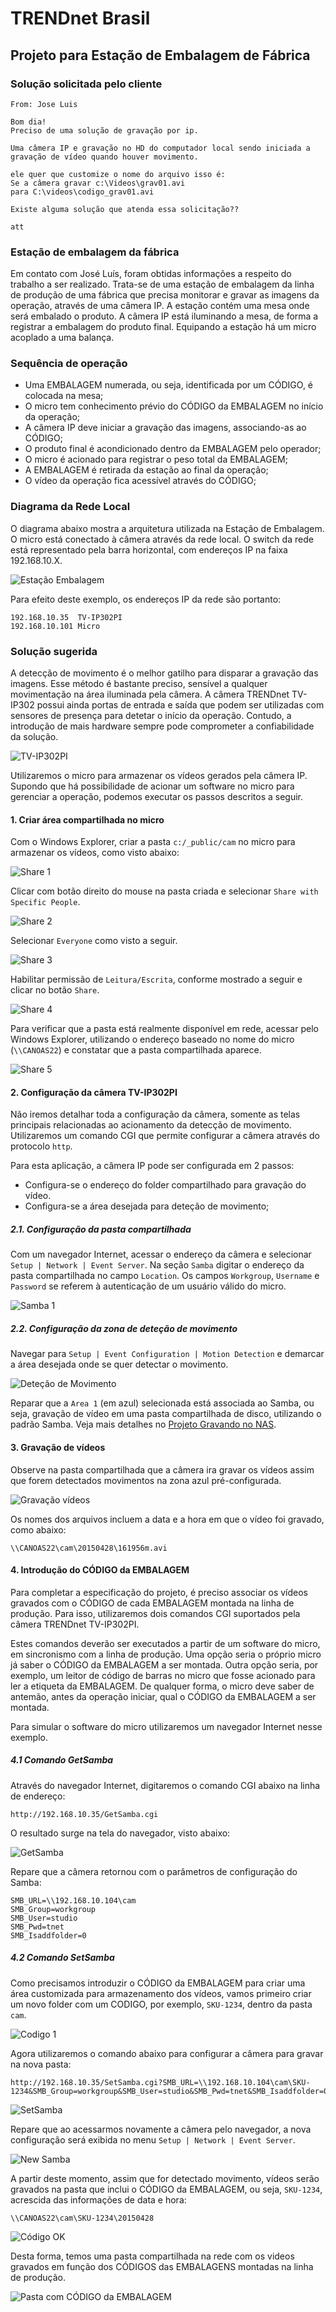 # TRENDnet Brasil
## Projeto para Estação de Embalagem de Fábrica

### Solução solicitada pelo cliente

    From: Jose Luis

	Bom dia!
    Preciso de uma solução de gravação por ip.
    
    Uma câmera IP e gravação no HD do computador local sendo iniciada a gravação de vídeo quando houver movimento.
    
    ele quer que customize o nome do arquivo isso é:
    Se a câmera gravar c:\Videos\grav01.avi
    para C:\videos\codigo_grav01.avi
    
    Existe alguma solução que atenda essa solicitação??
    
    att

### Estação de embalagem da fábrica

Em contato com José Luís, foram obtidas informações a respeito do trabalho a ser realizado. Trata-se de uma estação de embalagem da linha de produção de uma fábrica que precisa monitorar e gravar as imagens da operação, através de uma câmera IP. A estação contém uma mesa onde será embalado o produto. A câmera IP está iluminando a mesa, de forma a registrar a embalagem do produto final. Equipando a estação há um micro acoplado a uma balança.

### Sequência de operação

- Uma EMBALAGEM numerada, ou seja, identificada por um CÓDIGO, é colocada na mesa;
- O micro tem conhecimento prévio do CÓDIGO da EMBALAGEM no início da operação;
- A câmera IP deve iniciar a gravação das imagens, associando-as ao CÓDIGO;
- O produto final é acondicionado dentro da EMBALAGEM pelo operador;
- O micro é acionado para registrar o peso total da EMBALAGEM;
- A EMBALAGEM é retirada da estação ao final da operação;
- O vídeo da operação fica acessível através do CÓDIGO;

### Diagrama da Rede Local
O diagrama abaixo mostra a arquitetura utilizada na Estação de Embalagem. O micro está conectado à câmera através da rede local. O switch da rede está representado pela barra horizontal, com endereços IP na faixa 192.168.10.X. 

![Estação Embalagem](http://i.imgur.com/wXC1dxz.png)

Para efeito deste exemplo, os endereços IP da rede são portanto:

    192.168.10.35  TV-IP302PI
    192.168.10.101 Micro

### Solução sugerida

A detecção de movimento é o melhor gatilho para disparar a gravação das imagens. Esse método é bastante preciso, sensível a qualquer movimentação na área iluminada pela câmera. A câmera TRENDnet TV-IP302 possui ainda portas de entrada e saída que podem ser utilizadas com sensores de presença para detetar o início da operação. Contudo, a introdução de mais hardware sempre pode comprometer a confiabilidade da solução.

![TV-IP302PI](http://i.imgur.com/hI7TiNT.jpg)

Utilizaremos o micro para armazenar os vídeos gerados pela câmera IP. Supondo que há possibilidade de acionar um software no micro para gerenciar a operação, podemos executar os passos descritos a seguir.

#### 1. Criar área compartilhada no micro  

Com o Windows Explorer, criar a pasta `c:/_public/cam` no micro para armazenar os vídeos, como visto abaixo:

![Share 1](http://i.imgur.com/8EmRwsy.png)

Clicar com botão direito do mouse na pasta criada e selecionar `Share with Specific People`.

![Share 2](http://i.imgur.com/CFSoimG.png)

Selecionar `Everyone` como visto a seguir.

![Share 3](http://i.imgur.com/Gna4IbR.png)

Habilitar permissão de `Leitura/Escrita`, conforme mostrado a seguir e clicar no botão `Share`. 

![Share 4](http://i.imgur.com/COP3MNT.png)

Para verificar que a pasta está realmente disponível em rede, acessar pelo Windows Explorer, utilizando o endereço baseado no nome do micro (`\\CANOAS22`) e constatar que a pasta compartilhada aparece. 

![Share 5](http://i.imgur.com/a42q5OL.png)

#### 2. Configuração da câmera TV-IP302PI

Não iremos detalhar toda a configuração da câmera, somente as telas principais relacionadas ao acionamento da detecção de movimento. Utilizaremos um comando CGI que permite configurar a câmera através do protocolo `http`.

Para esta aplicação, a câmera IP pode ser configurada em 2 passos:

- Configura-se o endereço do folder compartilhado para gravação do vídeo.
- Configura-se a área desejada para deteção de movimento;

##### 2.1. Configuração da pasta compartilhada

Com um navegador Internet, acessar o endereço da câmera e selecionar `Setup | Network | Event Server`. Na seção `Samba` digitar o endereço da pasta compartilhada no campo `Location`. Os campos `Workgroup`, `Username` e `Password` se referem à autenticação de um usuário válido do micro.

![Samba 1](http://i.imgur.com/SX03Sly.png)

##### 2.2. Configuração da zona de deteção de movimento

Navegar para `Setup | Event Configuration | Motion Detection` e demarcar a área desejada onde se quer detectar o movimento.

![Deteção de Movimento](http://i.imgur.com/V0TZDp8.png)

Reparar que a `Area 1` (em azul) selecionada está associada ao Samba, ou seja, gravação de vídeo em uma pasta compartilhada de disco, utilizando o padrão Samba. Veja mais detalhes no [Projeto Gravando no NAS](http://trend.net.br/c/108/gravando-no-nas "Gravando no NAS").

#### 3. Gravação de vídeos

Observe na pasta compartilhada que a câmera ira gravar os vídeos assim que forem detectados movimentos na zona azul pré-configurada.

![Gravação vídeos](http://i.imgur.com/9m2l5Qc.png)

Os nomes dos arquivos incluem a data e a hora em que o vídeo foi gravado, como abaixo:

    \\CANOAS22\cam\20150428\161956m.avi

#### 4. Introdução do CÓDIGO da EMBALAGEM

Para completar a especificação do projeto, é preciso associar os vídeos gravados com o CÓDIGO de cada EMBALAGEM montada na linha de produção. Para isso, utilizaremos dois comandos CGI suportados pela câmera TRENDnet TV-IP302PI.

Estes comandos deverão ser executados a partir de um software do micro, em sincronismo com a linha de produção. Uma opção seria o próprio micro já saber o CÓDIGO da EMBALAGEM a ser montada. Outra opção seria, por exemplo, um leitor de código de barras no micro que fosse acionado para ler a etiqueta da EMBALAGEM. De qualquer forma, o micro deve saber de antemão, antes da operação iniciar, qual o CÓDIGO da EMBALAGEM a ser montada.

Para simular o software do micro utilizaremos um navegador Internet nesse exemplo.

##### 4.1 Comando GetSamba

Através do navegador Internet, digitaremos o comando CGI abaixo na linha de endereço:

    http://192.168.10.35/GetSamba.cgi

O resultado surge na tela do navegador, visto abaixo:

![GetSamba](http://i.imgur.com/MXI1kwM.png)

Repare que a câmera retornou com o parâmetros de configuração do Samba:

    SMB_URL=\\192.168.10.104\cam
	SMB_Group=workgroup
	SMB_User=studio
	SMB_Pwd=tnet
	SMB_Isaddfolder=0

##### 4.2 Comando SetSamba

Como precisamos introduzir o CÓDIGO da EMBALAGEM para criar uma área customizada para armazenamento dos vídeos, vamos primeiro criar um novo folder com um CODIGO, por exemplo, `SKU-1234`, dentro da pasta `cam`.

![Codigo 1](http://i.imgur.com/jh2AFKv.png)

Agora utilizaremos o comando abaixo para configurar a câmera para gravar na nova pasta:

    http://192.168.10.35/SetSamba.cgi?SMB_URL=\\192.168.10.104\cam\SKU-1234&SMB_Group=workgroup&SMB_User=studio&SMB_Pwd=tnet&SMB_Isaddfolder=0

![SetSamba](http://i.imgur.com/QQgw5FF.png)

Repare que ao acessarmos novamente a câmera pelo navegador, a nova configuração será exibida no menu `Setup | Network | Event Server`.

![New Samba](http://i.imgur.com/7k4bM5R.png)

A partir deste momento, assim que for detectado movimento, vídeos serão gravados na pasta que inclui o CÓDIGO da EMBALAGEM, ou seja, `SKU-1234`, acrescida das informações de data e hora:

    \\CANOAS22\cam\SKU-1234\20150428

![Código OK](http://i.imgur.com/zAKCSsb.png)

Desta forma, temos uma pasta compartilhada na rede com os videos gravados em função dos CÓDIGOS das EMBALAGENS montadas na linha de produção.

![Pasta com CÓDIGO da EMBALAGEM](http://i.imgur.com/tGA9r2j.png) 
